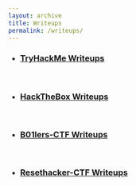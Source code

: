 ```yaml
---
layout: archive
title: Writeups
permalink: /writeups/
---
```


* ###  [TryHackMe Writeups](./Tryhackme_Page/index.md)

<br>

* ###  [HackTheBox Writeups](./Hackthebox_Page/index.md)

<br>

* ###  [B01lers-CTF Writeups](./ctf/b01lers/index.md)

<br>

* ###  [Resethacker-CTF Writeups](./ctf/resethacker/index.md)
